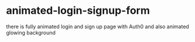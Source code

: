 # animated-login-signup-form
there is fully animated login and sign up page with Auth0 and also animated glowing background 
